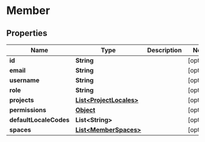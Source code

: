 

# Member

## Properties

Name | Type | Description | Notes
------------ | ------------- | ------------- | -------------
**id** | **String** |  |  [optional]
**email** | **String** |  |  [optional]
**username** | **String** |  |  [optional]
**role** | **String** |  |  [optional]
**projects** | [**List&lt;ProjectLocales&gt;**](ProjectLocales.md) |  |  [optional]
**permissions** | [**Object**](.md) |  |  [optional]
**defaultLocaleCodes** | **List&lt;String&gt;** |  |  [optional]
**spaces** | [**List&lt;MemberSpaces&gt;**](MemberSpaces.md) |  |  [optional]



